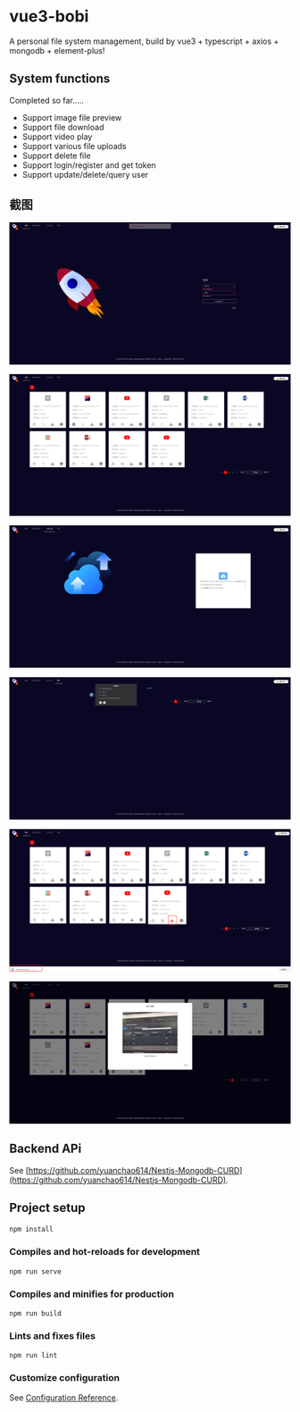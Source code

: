 # vue3-bobi

A personal file system management, build by vue3 + typescript + axios + mongodb + element-plus!

## System functions

Completed so far.....

* Support image file preview
* Support file download
* Support video play
* Support various file uploads
* Support delete file
* Support login/register and get token
* Support update/delete/query user

## 截图

![login](/images/login.png)

![home](/images/home.png)

![upload](/images/upload1.png)

![user](/images/user.png)

![download](/images/download.png)

![image](/images/image.png)


## Backend APi
See [https://github.com/yuanchao614/Nestjs-Mongodb-CURD](https://github.com/yuanchao614/Nestjs-Mongodb-CURD).

## Project setup
```
npm install
```

### Compiles and hot-reloads for development
```
npm run serve
```

### Compiles and minifies for production
```
npm run build
```

### Lints and fixes files
```
npm run lint
```

### Customize configuration
See [Configuration Reference](https://cli.vuejs.org/config/).
